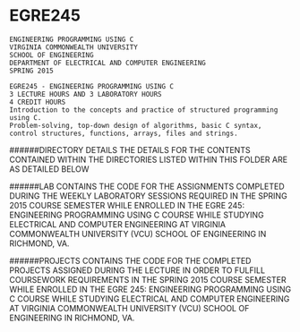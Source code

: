 # EGRE245
    ENGINEERING PROGRAMMING USING C
    VIRGINIA COMMONWEALTH UNIVERSITY
    SCHOOL OF ENGINEERING
    DEPARTMENT OF ELECTRICAL AND COMPUTER ENGINEERING
    SPRING 2015

    EGRE245 - ENGINEERING PROGRAMMING USING C
    3 LECTURE HOURS AND 3 LABORATORY HOURS
    4 CREDIT HOURS
    Introduction to the concepts and practice of structured programming using C.
    Problem-solving, top-down design of algorithms, basic C syntax, control structures, functions, arrays, files and strings.


######DIRECTORY DETAILS
    THE DETAILS FOR THE CONTENTS CONTAINED WITHIN THE DIRECTORIES LISTED WITHIN THIS FOLDER ARE AS DETAILED BELOW

######LAB
    CONTAINS THE CODE FOR THE ASSIGNMENTS COMPLETED DURING THE WEEKLY LABORATORY SESSIONS REQUIRED IN THE SPRING 2015
    COURSE SEMESTER WHILE ENROLLED IN THE EGRE 245: ENGINEERING PROGRAMMING USING C COURSE WHILE STUDYING ELECTRICAL
    AND COMPUTER ENGINEERING AT VIRGINIA COMMONWEALTH UNIVERSITY (VCU) SCHOOL OF ENGINEERING IN RICHMOND, VA.

######PROJECTS
    CONTAINS THE CODE FOR THE COMPLETED PROJECTS ASSIGNED DURING THE LECTURE IN ORDER TO FULFILL COURSEWORK REQUIREMENTS
    IN THE SPRING 2015 COURSE SEMESTER WHILE ENROLLED IN THE EGRE 245: ENGINEERING PROGRAMMING USING C COURSE WHILE STUDYING
    ELECTRICAL AND COMPUTER ENGINEERING AT VIRGINIA COMMONWEALTH UNIVERSITY (VCU) SCHOOL OF ENGINEERING IN RICHMOND, VA.
